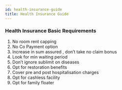 ```yaml
---
id: health-insurance-guide
title: Health Insurance Guide
---
```



### Health Insurance Basic Requirements

1. No room rent capping
2. No Co Payment option
3. Increase in sum assured , don’t take no claim bonus
4. Look for min waiting period
5. Don’t ignore sublimit on diseases
6. Opt for restoration benefits
7. Cover pre and post hospitalisation charges
8. Opt for cashless facility
9. Opt for family floater
